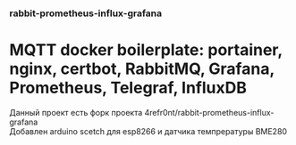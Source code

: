### rabbit-prometheus-influx-grafana

# MQTT docker boilerplate: portainer, nginx, certbot, RabbitMQ, Grafana, Prometheus, Telegraf, InfluxDB


Данный проект есть форк проекта 4refr0nt/rabbit-prometheus-influx-grafana  
Добавлен arduino scetch для esp8266 и датчика темпрературы BME280

